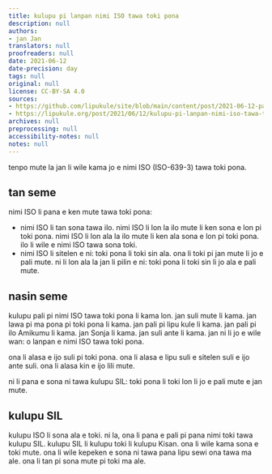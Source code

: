```yaml
---
title: kulupu pi lanpan nimi ISO tawa toki pona
description: null
authors:
- jan Jan
translators: null
proofreaders: null
date: 2021-06-12
date-precision: day
tags: null
original: null
license: CC-BY-SA 4.0
sources:
- https://github.com/lipukule/site/blob/main/content/post/2021-06-12-pali_iso.md
- https://lipukule.org/post/2021/06/12/kulupu-pi-lanpan-nimi-iso-tawa-toki-pona/
archives: null
preprocessing: null
accessibility-notes: null
notes: null
---
```


tenpo mute la jan li wile kama jo e nimi ISO (ISO-639-3) tawa toki pona.

## tan seme

nimi ISO li pana e ken mute tawa toki pona:

- nimi ISO li tan sona tawa ilo. nimi ISO li lon la ilo mute li ken sona e lon pi toki pona. nimi ISO li lon ala la ilo mute li ken ala sona e lon pi toki pona. ilo li wile e nimi ISO tawa sona toki.
- nimi ISO li sitelen e ni: toki pona li toki sin ala. ona li toki pi jan mute li jo e pali mute. ni li lon ala la jan li pilin e ni: toki pona li toki sin li jo ala e pali mute.

## nasin seme

kulupu pali pi nimi ISO tawa toki pona li kama lon. jan suli mute li kama. jan lawa pi ma pona pi toki pona li kama. jan pali pi lipu kule li kama. jan pali pi ilo Amikumu li kama. jan Sonja li kama. jan suli ante li kama. jan ni li jo e wile wan: o lanpan e nimi ISO tawa toki pona.

ona li alasa e ijo suli pi toki pona. ona li alasa e lipu suli e sitelen suli e ijo ante suli. ona li alasa kin e ijo lili mute.

ni li pana e sona ni tawa kulupu SIL: toki pona li toki lon li jo e pali mute e jan mute.

## kulupu SIL

kulupu ISO li sona ala e toki. ni la, ona li pana e pali pi pana nimi toki tawa kulupu SIL. kulupu SIL li kulupu toki li kulupu Kisan. ona li wile kama sona e toki mute. ona li wile kepeken e sona ni tawa pana lipu sewi ona tawa ma ale. ona li tan pi sona mute pi toki ma ale.